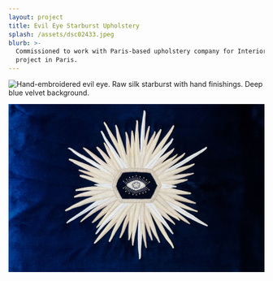 ```yaml
---
layout: project
title: Evil Eye Starburst Upholstery
splash: /assets/dsc02433.jpeg
blurb: >-
  Commissioned to work with Paris-based upholstery company for Interior Design
  project in Paris.
---
```

![Hand-embroidered evil eye. Raw silk starburst with hand finishings. Deep blue velvet background.](/assets/dsc02433.jpeg)

![Overview of complete piece. Designed for back of chair.](/assets/dsc02439.jpeg)
